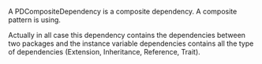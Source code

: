 A PDCompositeDependency is a composite dependency. A composite pattern is using.

Actually in all case this dependency contains the dependencies between two packages and the instance variable dependencies contains all the type of dependencies (Extension, Inheritance, Reference, Trait).